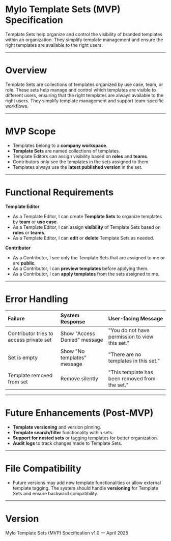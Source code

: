 # Mylo Template Sets (MVP) Specification

Template Sets help organize and control the visibility of branded templates within an organization. They simplify template management and ensure the right templates are available to the right users.

---

# Overview

Template Sets are collections of templates organized by use case, team, or role. These sets help manage and control which templates are visible to different users, ensuring that the right templates are always available to the right users. They simplify template management and support team-specific workflows.

---

# MVP Scope

- Templates belong to a **company workspace**.
- **Template Sets** are named collections of templates.
- Template Editors can assign visibility based on **roles** and **teams**.
- Contributors only see the templates in the sets assigned to them.
- Templates always use the **latest published version** in the set.

---

# Functional Requirements

**Template Editor**
- As a Template Editor, I can create **Template Sets** to organize templates by **team** or **use case**.
- As a Template Editor, I can assign **visibility** of Template Sets based on **roles** or **teams**.
- As a Template Editor, I can **edit** or **delete** Template Sets as needed.

**Contributor**
- As a Contributor, I see only the Template Sets that are assigned to me or are **public**.
- As a Contributor, I can **preview templates** before applying them.
- As a Contributor, I can **apply templates** from the sets assigned to me.

---

# Error Handling

| Failure                        | System Response | User-facing Message |
|:---|:---|:---|
| Contributor tries to access private set | Show "Access Denied" message | "You do not have permission to view this set." |
| Set is empty                   | Show "No templates" message | "There are no templates in this set." |
| Template removed from set      | Remove silently                      | "This template has been removed from the set." |

---

# Future Enhancements (Post-MVP)

- **Template versioning** and version pinning.
- **Template search/filter** functionality within sets.
- **Support for nested sets** or tagging templates for better organization.
- **Audit logs** to track changes made to Template Sets.

---

# File Compatibility

- Future versions may add new template functionalities or allow external template tagging. The system should handle **versioning** for Template Sets and ensure backward compatibility.

---

# Version

Mylo Template Sets (MVP) Specification v1.0 — April 2025
